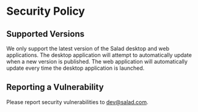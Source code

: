# Security Policy

## Supported Versions

We only support the latest version of the Salad desktop and web applications. The desktop application will attempt to automatically update when a new version is published. The web application will automatically update every time the desktop application is launched.

## Reporting a Vulnerability

Please report security vulnerabilities to dev@salad.com.
